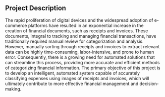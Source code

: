 ## Project Description

The rapid proliferation of digital devices and the widespread adoption of e-commerce platforms have resulted in an exponential increase in the creation of financial documents, such as receipts and invoices. These documents, integral to tracking and managing financial transactions, have traditionally required manual review for categorization and analysis. However, manually sorting through receipts and invoices to extract relevant data can be highly time-consuming, labor-intensive, and prone to human error. Consequently, there is a growing need for automated solutions that can streamline this process, providing more accurate and efficient methods of categorizing financial information. The primary objective of this project is to develop an intelligent, automated system capable of accurately classifying expenses using images of receipts and invoices, which will ultimately contribute to more effective financial management and decision-making.
